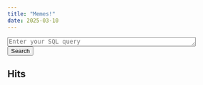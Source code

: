 ```yaml
---
title: "Memes!"
date: 2025-03-10
---
```


<form id="query-form">
  <textarea id="query-input" rows="1" cols="50" placeholder="Enter your SQL query"></textarea>
  <br>
  <button type="submit">Search</button>
</form>

<h2>Hits</h2>
<div id="query-output"></div>

<script src="/js/sql-wasm.js"></script>
<script src="/js/query.js"></script>